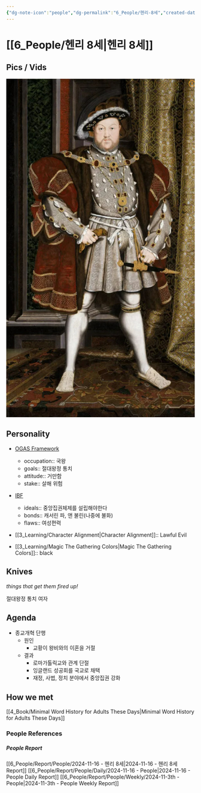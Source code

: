 ```yaml
---
{"dg-note-icon":"people","dg-permalink":"6_People/헨리-8세","created-date":"2024-11-16 10:26:13 am","date":"2024-11-16","type":"people","tags":["people"],"aliases":null,"job_title":"king","location":"england","languages":["english"],"img":"https://i.namu.wiki/i/6kSdEL9hvVKaVwIIKrLFcDFHfMBD1ZzqGyhvbhhfa7B6rAKthW-3lWzgDdEzwW6jG96QpYS08VMqb7iuN_nBxw.jpg","dg-publish":true,"permalink":"/6_People/헨리-8세/","dgPassFrontmatter":true,"noteIcon":"people"}
---
```



# [[6_People/헨리 8세\|헨리 8세]]
## Pics / Vids
![Utilities/Images/Pasted image 20241116102642.jpeg|300](/img/user/Utilities/Images/Pasted%20image%2020241116102642.jpeg)












## Personality
* [OGAS Framework](https://notes.nicolevanderhoeven.com/OGAS+framework)
	* occupation:: 국왕
	* goals:: 절대왕정 통치
	* attitude:: 거만함
	* stake:: 살해 위험

* [IBF](https://library.riverview.nsw.edu.au/dungeonsanddragons/DESCRIBE)
	* ideals:: 중앙집권체제를 설립해야한다
	* bonds:: 캐서린 파, 앤 불린(나중에 불화)
	* flaws:: 여성편력

* [[3_Learning/Character Alignment\|Character Alignment]]:: Lawful Evil
* [[3_Learning/Magic The Gathering Colors\|Magic The Gathering Colors]]:: black
## Knives
*things that get them fired up!*

절대왕정 통치
여자




## Agenda
- 종교개혁 단행
	- 원인
		- 교황이 왕비와의 이혼을 거절
	- 결과
		- 로마가톨릭교와 관계 단절
		- 잉글랜드 성공회를 국교로 채택
		- 재정, 사법, 정치 분야에서 중앙집권 강화





## How we met
[[4_Book/Minimal Word History for Adults These Days\|Minimal Word History for Adults These Days]]







### People References
##### People Report
[[6_People/Report/People/2024-11-16 - 헨리 8세\|2024-11-16 - 헨리 8세 Report]]
[[6_People/Report/People/Daily/2024-11-16 - People\|2024-11-16 - People Daily Report]]
[[6_People/Report/People/Weekly/2024-11-3th - People\|2024-11-3th - People Weekly Report]]


